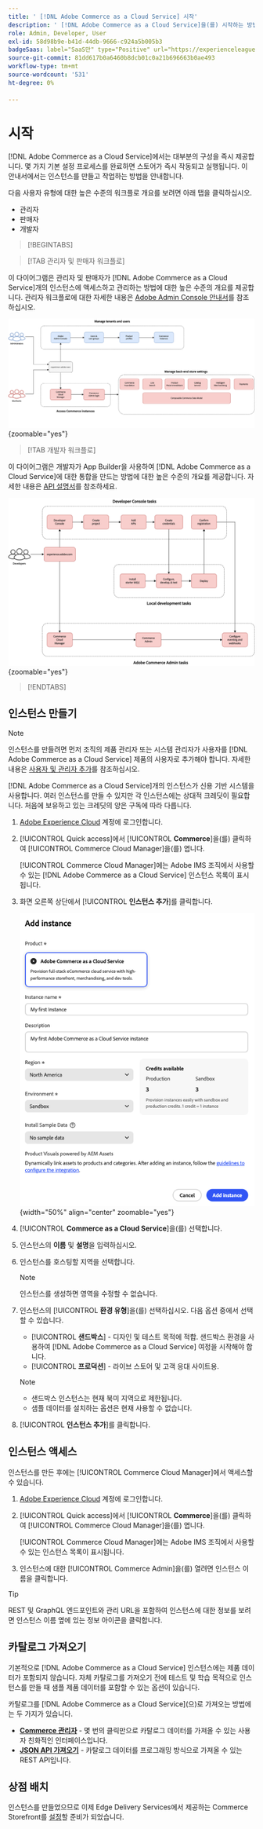 ```yaml
---
title: ' [!DNL Adobe Commerce as a Cloud Service] 시작'
description: ' [!DNL Adobe Commerce as a Cloud Service]을(를) 시작하는 방법에 대해 알아봅니다.'
role: Admin, Developer, User
exl-id: 58d98b9e-b41d-44db-9666-c924a5b005b3
badgeSaas: label="SaaS만" type="Positive" url="https://experienceleague.adobe.com/ko/docs/commerce/user-guides/product-solutions" tooltip="Adobe Commerce as a Cloud Service 및 Adobe Commerce Optimizer 프로젝트에만 적용됩니다(Adobe 관리 SaaS 인프라)."
source-git-commit: 81dd617b0a6460b8dcb01c0a21b696663b0ae493
workflow-type: tm+mt
source-wordcount: '531'
ht-degree: 0%

---
```


# 시작

[!DNL Adobe Commerce as a Cloud Service]에서는 대부분의 구성을 즉시 제공합니다. 몇 가지 기본 설정 프로세스를 완료하면 스토어가 즉시 작동되고 실행됩니다. 이 안내서에서는 인스턴스를 만들고 작업하는 방법을 안내합니다.

다음 사용자 유형에 대한 높은 수준의 워크플로 개요를 보려면 아래 탭을 클릭하십시오.

* 관리자
* 판매자
* 개발자

>[!BEGINTABS]

>[!TAB 관리자 및 판매자 워크플로]

이 다이어그램은 관리자 및 판매자가 [!DNL Adobe Commerce as a Cloud Service]개의 인스턴스에 액세스하고 관리하는 방법에 대한 높은 수준의 개요를 제공합니다. 관리자 워크플로에 대한 자세한 내용은 [Adobe Admin Console 안내서](https://helpx.adobe.com/kr/enterprise/admin-guide.html)를 참조하십시오.

![[!DNL Adobe Commerce as a Cloud Service] 판매자 흐름 다이어그램](./assets/merchant-flow.svg){zoomable="yes"}

>[!TAB 개발자 워크플로]

이 다이어그램은 개발자가 App Builder을 사용하여 [!DNL Adobe Commerce as a Cloud Service]에 대한 통합을 만드는 방법에 대한 높은 수준의 개요를 제공합니다. 자세한 내용은 [API 설명서](https://developer.adobe.com/commerce/webapi/rest/)를 참조하세요.

![[!DNL Adobe Commerce as a Cloud Service] 개발자 흐름 다이어그램](./assets/developer-flow.svg){zoomable="yes"}

>[!ENDTABS]

## 인스턴스 만들기

>[!NOTE]
>
>인스턴스를 만들려면 먼저 조직의 제품 관리자 또는 시스템 관리자가 사용자를 [!DNL Adobe Commerce as a Cloud Service] 제품의 사용자로 추가해야 합니다. 자세한 내용은 [사용자 및 관리자 추가](./user-management.md#add-users-and-admins)를 참조하십시오.

[!DNL Adobe Commerce as a Cloud Service]개의 인스턴스가 신용 기반 시스템을 사용합니다. 여러 인스턴스를 만들 수 있지만 각 인스턴스에는 상대적 크레딧이 필요합니다. 처음에 보유하고 있는 크레딧의 양은 구독에 따라 다릅니다.

1. [Adobe Experience Cloud](https://experience.adobe.com/) 계정에 로그인합니다.

1. [!UICONTROL Quick access]에서 [!UICONTROL **Commerce**]&#x200B;을(를) 클릭하여 [!UICONTROL Commerce Cloud Manager]을(를) 엽니다.

   [!UICONTROL Commerce Cloud Manager]에는 Adobe IMS 조직에서 사용할 수 있는 [!DNL Adobe Commerce as a Cloud Service] 인스턴스 목록이 표시됩니다.

1. 화면 오른쪽 상단에서 [!UICONTROL **인스턴스 추가**]&#x200B;를 클릭합니다.

   ![인스턴스 만들기](./assets/create-instance.png){width="50%" align="center" zoomable="yes"}

1. [!UICONTROL **Commerce as a Cloud Service**]&#x200B;을(를) 선택합니다.

1. 인스턴스의 **이름** 및 **설명**&#x200B;을 입력하십시오.

1. 인스턴스를 호스팅할 지역을 선택합니다.

   >[!NOTE]
   >
   >인스턴스를 생성하면 영역을 수정할 수 없습니다.

1. 인스턴스의 [!UICONTROL **환경 유형**]&#x200B;을(를) 선택하십시오. 다음 옵션 중에서 선택할 수 있습니다.

   * [!UICONTROL **샌드박스**] - 디자인 및 테스트 목적에 적합. 샌드박스 환경을 사용하여 [!DNL Adobe Commerce as a Cloud Service] 여정을 시작해야 합니다.
   * [!UICONTROL **프로덕션**] - 라이브 스토어 및 고객 응대 사이트용.

   >[!NOTE]
   >
   >* 샌드박스 인스턴스는 현재 북미 지역으로 제한됩니다.
   >* 샘플 데이터를 설치하는 옵션은 현재 사용할 수 없습니다.

1. [!UICONTROL **인스턴스 추가**]&#x200B;를 클릭합니다.

## 인스턴스 액세스

인스턴스를 만든 후에는 [!UICONTROL Commerce Cloud Manager]에서 액세스할 수 있습니다.

1. [Adobe Experience Cloud](https://experience.adobe.com/) 계정에 로그인합니다.

1. [!UICONTROL Quick access]에서 [!UICONTROL **Commerce**]&#x200B;을(를) 클릭하여 [!UICONTROL Commerce Cloud Manager]을(를) 엽니다.

   [!UICONTROL Commerce Cloud Manager]에는 Adobe IMS 조직에서 사용할 수 있는 인스턴스 목록이 표시됩니다.

1. 인스턴스에 대한 [!UICONTROL Commerce Admin]을(를) 열려면 인스턴스 이름을 클릭합니다.

>[!TIP]
>
>REST 및 GraphQL 엔드포인트와 관리 URL을 포함하여 인스턴스에 대한 정보를 보려면 인스턴스 이름 옆에 있는 정보 아이콘을 클릭합니다.

## 카탈로그 가져오기

기본적으로 [!DNL Adobe Commerce as a Cloud Service] 인스턴스에는 제품 데이터가 포함되지 않습니다. 자체 카탈로그를 가져오기 전에 테스트 및 학습 목적으로 인스턴스를 만들 때 샘플 제품 데이터를 포함할 수 있는 옵션이 있습니다.

카탈로그를 [!DNL Adobe Commerce as a Cloud Service]&#x200B;(으)로 가져오는 방법에는 두 가지가 있습니다.

* [**Commerce 관리자**](https://experienceleague.adobe.com/ko/docs/commerce-admin/systems/data-transfer/import/data-import) - 몇 번의 클릭만으로 카탈로그 데이터를 가져올 수 있는 사용자 친화적인 인터페이스입니다.
* [**JSON API 가져오기**](https://developer.adobe.com/commerce/webapi/rest/modules/import/#import-json-api) - 카탈로그 데이터를 프로그래밍 방식으로 가져올 수 있는 REST API입니다.

<!-- TODO

- Add guidance about how to choose which method to use
- Add guidance for new vs existing customers (cross-reference OR and _include file for migration content)

-->

## 상점 배치

인스턴스를 만들었으므로 이제 Edge Delivery Services에서 제공하는 Commerce Storefront를 [설정](storefront.md)할 준비가 되었습니다.
